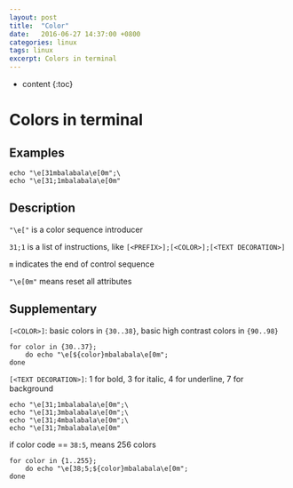 ```yaml
---
layout: post
title:  "Color"
date:   2016-06-27 14:37:00 +0800
categories: linux
tags: linux
excerpt: Colors in terminal
---
```


* content
{:toc}

# Colors in terminal

## Examples
```
echo "\e[31mbalabala\e[0m";\
echo "\e[31;1mbalabala\e[0m"
```

## Description
``"\e["`` is a color sequence introducer

``31;1`` is a list of instructions, like ``[<PREFIX>];[<COLOR>];[<TEXT DECORATION>]``

``m`` indicates the end of control sequence

``"\e[0m"`` means reset all attributes

## Supplementary
``[<COLOR>]``: basic colors in ``{30..38}``, basic high contrast colors in ``{90..98}``

```
for color in {30..37};
    do echo "\e[${color}mbalabala\e[0m";
done
```

``[<TEXT DECORATION>]``: 1 for bold, 3 for italic, 4 for underline, 7 for background

```
echo "\e[31;1mbalabala\e[0m";\
echo "\e[31;3mbalabala\e[0m";\
echo "\e[31;4mbalabala\e[0m";\
echo "\e[31;7mbalabala\e[0m"
```

if color code == ``38:5``, means 256 colors

```
for color in {1..255};
    do echo "\e[38;5;${color}mbalabala\e[0m";
done
```
